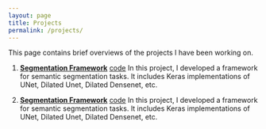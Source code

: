 ```yaml
---
layout: page
title: Projects
permalink: /projects/
---
```


This page contains brief overviews of the projects I have been working on.

1. [**Segmentation Framework**](https://suryatejadev.github.io/framework_segmentation/)
[code](https://github.com/suryatejadev/framework_classification)
In this project, I developed a framework for semantic segmentation tasks. It includes Keras implementations of UNet, Dilated Unet, Dilated Densenet, etc.

2. [**Segmentation Framework**](https://suryatejadev.github.io/framework_segmentation/)
[code](https://github.com/suryatejadev/framework_classification)
In this project, I developed a framework for semantic segmentation tasks. It includes Keras implementations of UNet, Dilated Unet, Dilated Densenet, etc.
